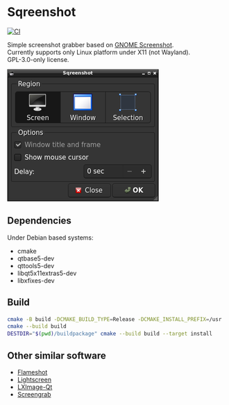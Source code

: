 # Sqreenshot

[![CI][1]](https://github.com/redtide/sqreenshot/actions/workflows/build.yml)

Simple screenshot grabber based on [GNOME Screenshot][2].\
Currently supports only Linux platform under X11 (not Wayland).\
GPL-3.0-only license.

![Sqreenshot](screenshot.png)

## Dependencies

Under Debian based systems:
- cmake
- qtbase5-dev
- qttools5-dev
- libqt5x11extras5-dev
- libxfixes-dev

## Build
```sh
cmake -B build -DCMAKE_BUILD_TYPE=Release -DCMAKE_INSTALL_PREFIX=/usr
cmake --build build
DESTDIR="$(pwd)/buildpackage" cmake --build build --target install
```

## Other similar software
- [Flameshot][3]
- [Lightscreen][4]
- [LXImage-Qt][5]
- [Screengrab][6]


[1]: https://github.com/redtide/sqreenshot/actions/workflows/build.yml/badge.svg
[2]: https://gitlab.gnome.org/GNOME/gnome-screenshot/
[3]: https://github.com/flameshot-org/flameshot
[4]: https://github.com/ckaiser/Lightscreen
[5]: https://github.com/lxqt/lximage-qt/
[6]: https://github.com/lxqt/screengrab